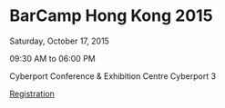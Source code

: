 # BarCamp Hong Kong 2015
Saturday, October 17, 2015

09:30 AM to 06:00 PM

Cyberport Conference & Exhibition Centre 
Cyberport 3

[Registration](http://www.ticketflap.com/barcamp2015)
